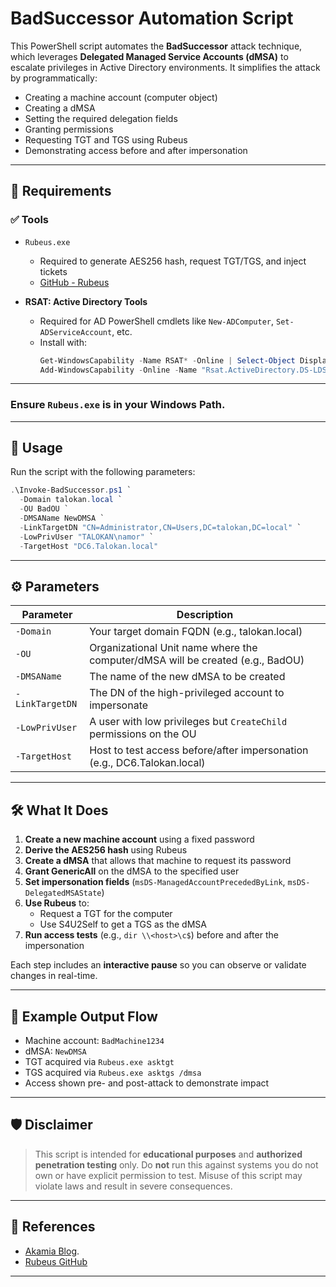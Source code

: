 # BadSuccessor Automation Script

This PowerShell script automates the **BadSuccessor** attack technique, which leverages **Delegated Managed Service Accounts (dMSA)** to escalate privileges in Active Directory environments. It simplifies the attack by programmatically:

- Creating a machine account (computer object)
- Creating a dMSA
- Setting the required delegation fields
- Granting permissions
- Requesting TGT and TGS using Rubeus
- Demonstrating access before and after impersonation

---

## 🔧 Requirements

### ✅ Tools
- `Rubeus.exe`
  - Required to generate AES256 hash, request TGT/TGS, and inject tickets
  - [GitHub - Rubeus](https://github.com/GhostPack/Rubeus)

- **RSAT: Active Directory Tools**
  - Required for AD PowerShell cmdlets like `New-ADComputer`, `Set-ADServiceAccount`, etc.
  - Install with:
    ```powershell
    Get-WindowsCapability -Name RSAT* -Online | Select-Object DisplayName, State
    Add-WindowsCapability -Online -Name "Rsat.ActiveDirectory.DS-LDS.Tools~~~~0.0.1.0"
    ```

---

### Ensure `Rubeus.exe` is in your Windows Path.

---

## 🚀 Usage

Run the script with the following parameters:

```powershell
.\Invoke-BadSuccessor.ps1 `
  -Domain talokan.local `
  -OU BadOU `
  -DMSAName NewDMSA `
  -LinkTargetDN "CN=Administrator,CN=Users,DC=talokan,DC=local" `
  -LowPrivUser "TALOKAN\namor" `
  -TargetHost "DC6.Talokan.local"
```

---

## ⚙️ Parameters

| Parameter       | Description                                                                 |
|----------------|-----------------------------------------------------------------------------|
| `-Domain`       | Your target domain FQDN (e.g., talokan.local)                               |
| `-OU`           | Organizational Unit name where the computer/dMSA will be created (e.g., BadOU) |
| `-DMSAName`     | The name of the new dMSA to be created                                       |
| `-LinkTargetDN` | The DN of the high-privileged account to impersonate                         |
| `-LowPrivUser`  | A user with low privileges but `CreateChild` permissions on the OU          |
| `-TargetHost`   | Host to test access before/after impersonation (e.g., DC6.Talokan.local)     |

---

## 🛠️ What It Does

1. **Create a new machine account** using a fixed password
2. **Derive the AES256 hash** using Rubeus
3. **Create a dMSA** that allows that machine to request its password
4. **Grant GenericAll** on the dMSA to the specified user
5. **Set impersonation fields** (`msDS-ManagedAccountPrecededByLink`, `msDS-DelegatedMSAState`)
6. **Use Rubeus** to:
   - Request a TGT for the computer
   - Use S4U2Self to get a TGS as the dMSA
7. **Run access tests** (e.g., `dir \\<host>\c$`) before and after the impersonation

Each step includes an **interactive pause** so you can observe or validate changes in real-time.

---

## 🧪 Example Output Flow

- Machine account: `BadMachine1234`
- dMSA: `NewDMSA`
- TGT acquired via `Rubeus.exe asktgt`
- TGS acquired via `Rubeus.exe asktgs /dmsa`
- Access shown pre- and post-attack to demonstrate impact

---

## 🛡 Disclaimer

> This script is intended for **educational purposes** and **authorized penetration testing** only. Do **not** run this against systems you do not own or have explicit permission to test. Misuse of this script may violate laws and result in severe consequences.

---

## 📎 References

- [Akamia Blog](https://www.akamai.com/blog/security-research/abusing-dmsa-for-privilege-escalation-in-active-directory).
- [Rubeus GitHub](https://github.com/GhostPack/Rubeus)

---
